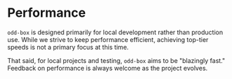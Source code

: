 # Performance

`odd-box` is designed primarily for local development rather than production use. While we strive to keep performance efficient, achieving top-tier speeds is not a primary focus at this time. 

That said, for local projects and testing, `odd-box` aims to be "blazingly fast." Feedback on performance is always welcome as the project evolves.
